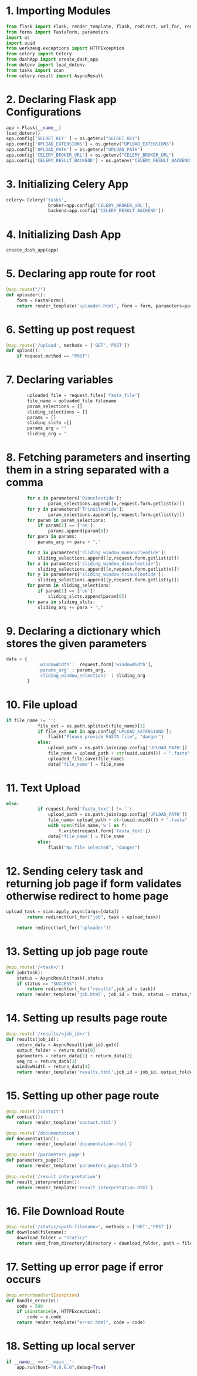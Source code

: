 <h1>1. Importing Modules </h1>


```python
from flask import Flask, render_template, flash, redirect, url_for, request, send_from_directory
from forms import FastaForm, parameters
import os
import uuid
from werkzeug.exceptions import HTTPException
from celery import Celery
from dashApp import create_dash_app
from dotenv import load_dotenv
from tasks import scan
from celery.result import AsyncResult

```

<h1> 2. Declaring Flask app Configurations </h1>


```python
app = Flask(__name__)
load_dotenv()
app.config['SECRET_KEY' ] = os.getenv("SECRET_KEY")
app.config['UPLOAD_EXTENSIONS'] = os.getenv("UPLOAD_EXTENSIONS")
app.config['UPLOAD_PATH'] = os.getenv("UPLOAD_PATH")
app.config['CELERY_BROKER_URL'] = os.getenv("CELERY_BROKER_URL")
app.config['CELERY_RESULT_BACKEND'] = os.getenv("CELERY_RESULT_BACKEND")
```

<h1> 3. Initializing Celery App </h1>


```python
celery= Celery('tasks',  
                broker=app.config['CELERY_BROKER_URL'],
                backend=app.config['CELERY_RESULT_BACKEND'])
```

<h1> 4. Initializing Dash App </h1>


```python
create_dash_app(app)
```

<h1> 5. Declaring app route for root </h1>


```python
@app.route("/")
def uploader():
    form = FastaForm()
    return render_template('uploader.html', form = form, parameters=parameters, title="Home")

```

<h1>6. Setting up post request</h1>


```python
@app.route('/upload', methods = ['GET','POST'])
def upload():
    if request.method == "POST":
```

<h1>7. Declaring variables</h1>


```python
        uploaded_file = request.files['fasta_file']
        file_name = uploaded_file.filename
        param_selections = []
        sliding_selections = []
        params = []
        sliding_slcts =[]
        params_arg = ""
        sliding_arg = "
```

<h1>8. Fetching parameters and inserting them in a string separated with a comma</h1>


```python
        for x in parameters['Dinucleotide']:
                param_selections.append([x,request.form.getlist(x)])
        for y in parameters['Trinucleotide']:
                param_selections.append([y,request.form.getlist(y)])
        for param in param_selections:
            if param[1] == ['on']:
                params.append(param[0])
        for para in params:
            params_arg += para + ","

        for z in parameters['sliding_window_mononucleotide']:
            sliding_selections.append([z,request.form.getlist(z)])
        for x in parameters['sliding_window_dinucleotide']:
            sliding_selections.append([x,request.form.getlist(x)])
        for y in parameters['sliding_window_trinucleotide']:
            sliding_selections.append([y,request.form.getlist(y)])
        for param in sliding_selections:
            if param[1] == ['on']:
                sliding_slcts.append(param[0])
        for para in sliding_slcts:
            sliding_arg += para + ","
```

<h1>9. Declaring a dictionary which stores the given parameters</h1>


```python
data = {
            'windowWidth':  request.form['windowWidth'],
            'params_arg' : params_arg,
            'sliding_window_selections' : sliding_arg
        }
```

<h1> 10. File upload</h1>


```python
if file_name != '':
            file_ext = os.path.splitext(file_name)[1]
            if file_ext not in app.config['UPLOAD_EXTENSIONS']:
                flash("Please provide FASTA file", "danger")
            else:
                upload_path = os.path.join(app.config['UPLOAD_PATH'])
                file_name = upload_path + str(uuid.uuid4()) + ".fasta"
                uploaded_file.save(file_name)
                data['file_name'] = file_name
```

<h1>11. Text Upload</h1>


```python
else:
            if request.form['fasta_text'] != '':
                upload_path = os.path.join(app.config['UPLOAD_PATH'])
                file_name= upload_path + str(uuid.uuid4()) + ".fasta"
                with open(file_name,'w') as f:
                    f.write(request.form['fasta_text'])
                data['file_name'] = file_name
            else:
                flash("No file selected", "danger") 
```

<h1>12. Sending celery task and returning job page if form validates otherwise redirect to home page</h1


```python
upload_task = scan.apply_async(args=[data])
        return redirect(url_for("job", task = upload_task))

    return redirect(url_for('uploader'))
```

<h1>13. Setting up job page route</h1>


```python
@app.route('/<task>/')
def job(task):
    status = AsyncResult(task).status
    if status == "SUCCESS":
        return redirect(url_for("results",job_id = task))
    return render_template('job.html', job_id = task, status = status,title = "Pending")
```

<h1> 14. Setting up results page route </h1>


```python
@app.route('/results/<job_id>/')
def results(job_id):
    return_data = AsyncResult(job_id).get()
    output_folder = return_data[0]
    parameters = return_data[1] + return_data[2]
    seq_no = return_data[3]
    windowWidth = return_data[4]
    return render_template('results.html',job_id = job_id, output_folder = output_folder,parameters=parameters[:-1].replace(","," , "), title="Results",seq_no = seq_no,windowWidth=windowWidth)
```

<h1> 15. Setting up other page route</h1>


```python
@app.route('/contact')
def contact():
    return render_template('contact.html')

@app.route('/documentation')
def documentation():
    return render_template('documentation.html')

@app.route('/parameters_page')
def parameters_page():
    return render_template('parameters_page.html')
    
@app.route('/result_interpretation')
def result_interpretation():
    return render_template('result_interpretation.html')
```

<h1>16. File Download Route </h1>


```python
@app.route('/static/<path:filename>', methods = ['GET','POST'])
def download(filename):
    download_folder = "static/"
    return send_from_directory(directory = download_folder, path = filename, as_attachment=True)
```

<h1>17. Setting up error page if error occurs</h1>


```python
@app.errorhandler(Exception)
def handle_error(e):
    code = 500
    if isinstance(e, HTTPException):
        code = e.code
    return render_template("error.html", code = code)

```

<h1>18. Setting up local server</h1>


```python
if __name__ == '__main__':
    app.run(host="0.0.0.0",debug=True)
```
